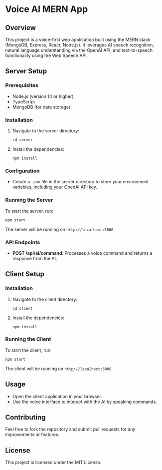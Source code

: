 # Voice AI MERN App

## Overview
This project is a voice-first web application built using the MERN stack (MongoDB, Express, React, Node.js). It leverages AI speech recognition, natural language understanding via the OpenAI API, and text-to-speech functionality using the Web Speech API.

## Server Setup

### Prerequisites
- Node.js (version 14 or higher)
- TypeScript
- MongoDB (for data storage)

### Installation
1. Navigate to the server directory:
   ```
   cd server
   ```

2. Install the dependencies:
   ```
   npm install
   ```

### Configuration
- Create a `.env` file in the server directory to store your environment variables, including your OpenAI API key.

### Running the Server
To start the server, run:
```
npm start
```
The server will be running on `http://localhost:5000`.

### API Endpoints
- **POST /api/ai/command**: Processes a voice command and returns a response from the AI.

## Client Setup

### Installation
1. Navigate to the client directory:
   ```
   cd client
   ```

2. Install the dependencies:
   ```
   npm install
   ```

### Running the Client
To start the client, run:
```
npm start
```
The client will be running on `http://localhost:3000`.

## Usage
- Open the client application in your browser.
- Use the voice interface to interact with the AI by speaking commands.

## Contributing
Feel free to fork the repository and submit pull requests for any improvements or features.

## License
This project is licensed under the MIT License.